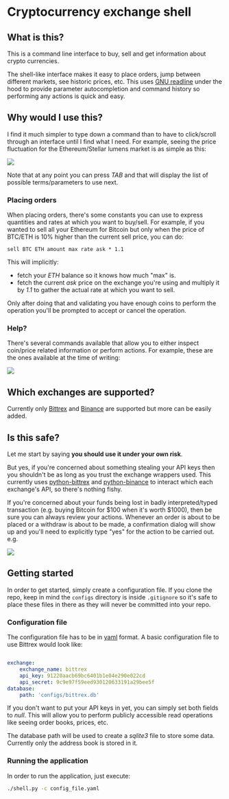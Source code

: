 Cryptocurrency exchange shell
=============================


## What is this?

This is a command line interface to buy, sell and get information about crypto currencies.

The shell-like interface makes it easy to place orders, jump between different markets, see historic prices, etc. This uses [GNU readline](https://tiswww.case.edu/php/chet/readline/rltop.html) under the hood to provide parameter autocompletion and command history so performing any actions is quick and easy.

## Why would I use this?

I find it much simpler to type down a command than to have to click/scroll through an interface until I find what I need. For example, seeing the price fluctuation for the Ethereum/Stellar lumens market is as simple as this:

![](https://i.imgur.com/gLB9u3o.png)

Note that at any point you can press _TAB_ and that will display the list of possible terms/parameters to use next.

### Placing orders

When placing orders, there's some constants you can use to express quantities and rates at which you want to buy/sell. For example, if you wanted to sell all your Ethereum for Bitcoin but only when the price of BTC/ETH is 10% higher than the current sell price, you can do:

```
sell BTC ETH amount max rate ask * 1.1
```

This will implicitly:

* fetch your _ETH_ balance so it knows how much "max" is.
* fetch the current _ask_ price on the exchange you're using and multiply it by _1.1_ to gather the actual rate at which you want to sell.

Only after doing that and validating you have enough coins to perform the operation you'll be prompted to accept or cancel the operation.

### Help?

There's several commands available that allow you to either inspect coin/price related information or perform actions. For example, these are the ones available at the time of writing:

![](https://i.imgur.com/VNkIkbj.png)

## Which exchanges are supported?

Currently only [Bittrex](https://bittrex.com/) and [Binance](https://www.binance.com/) are supported but more can be easily added.

## Is this safe?

Let me start by saying **you should use it under your own risk**.

But yes, if you're concerned about something stealing your API keys then you shouldn't be as long as you trust the exchange wrappers used. This currently uses [python-bittrex](https://github.com/ericsomdahl/python-bittrex) and [python-binance](https://github.com/sammchardy/python-binance) to interact which each exchange's API, so there's nothing fishy. 

If you're concerned about your funds being lost in badly interpreted/typed transaction (e.g. buying Bitcoin for $100 when it's worth $1000), then be sure you can always review your actions. Whenever an order is about to be placed or a withdraw is about to be made, a confirmation dialog will show up and you'll need to explicitly type "yes" for the action to be carried out. e.g.

![](https://i.imgur.com/UEcANQe.png)

## Getting started

In order to get started, simply create a configuration file. If you clone the repo, keep in mind the `configs` directory is inside `.gitignore` so it's safe to place these files in there as they will never be committed into your repo.

### Configuration file

The configuration file has to be in [yaml](http://yaml.org/) format. A basic configuration file to use Bittrex would look like:

```yaml

exchange:
    exchange_name: bittrex
    api_key: 91220aacb69bc6401b1e04e290e022cd
    api_secret: 9c9e97f59eed930120633191a29bee5f
database:
    path: 'configs/bittrex.db'
```

If you don't want to put your API keys in yet, you can simply set both fields to _null_. This will allow you to perform publicly accessible read operations like seeing order books, prices, etc.

The database path will be used to create a _sqlite3_ file to store some data. Currently only the address book is stored in it.

### Running the application

In order to run the application, just execute:

```bash
./shell.py -c config_file.yaml
```
